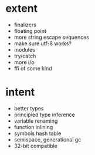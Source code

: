 # extent

- finalizers
- floating point
- more string escape sequences
- make sure utf-8 works?
- modules
- try/catch
- more i/o
- ffi of some kind

# intent

- better types
- principled type inference
- variable renaming
- function inlining
- symbols hash table
- semispace, generational gc
- 32-bit compatible
